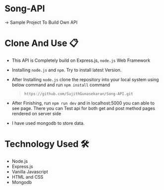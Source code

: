 # Song-API
  
  -> Sample Project To Build Own API
  
# Clone And Use 📋

  * This API is Completely build on Express.js, `node.js` Web Framework
  * Installing `node.js` and `npm`. Try to install latest Version.
  * After Installing `node.js` clone the repository into your local system using below command and run `npm install` command
  
    > `https://github.com/SujithGunasekaran/Song-API.git`
    
  * After Finishing, run `npm run dev` and in localhost:5000 you can able to see page. There you can Test api for both get and post method pages rendered on server side
  * I have used mongodb to store data.
   
# Technology Used 🛠

  * Node.js
  * Express.js
  * Vanilla Javascript
  * HTML and CSS
  * Mongodb

  

  
